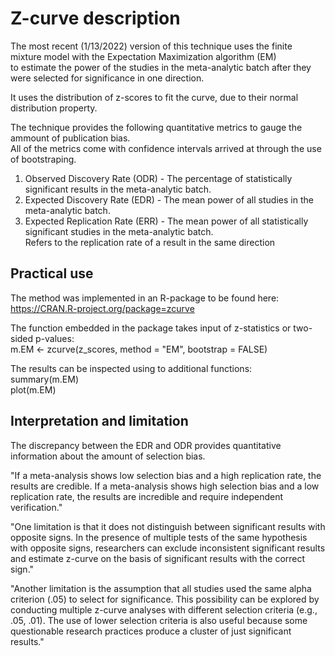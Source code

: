 # Z-curve description

The most recent (1/13/2022) version of this technique uses the finite mixture model with the Expectation Maximization algorithm (EM)  
to estimate the power of the studies in the meta-analytic batch after they were selected for significance in one direction.

It uses the distribution of z-scores to fit the curve, due to their normal distribution property.

The technique provides the following quantitative metrics to gauge the ammount of publication bias.  
All of the metrics come with confidence intervals arrived at through the use of bootstraping.

1. Observed Discovery Rate (ODR) - The percentage of statistically significant results in the meta-analytic batch.
2. Expected Discovery Rate (EDR) - The mean power of all studies in the meta-analytic batch.
3. Expected Replication Rate (ERR) - The mean power of all statistically significant studies in the meta-analytic batch.  
   Refers to the replication rate of a result in the same direction
   
## Practical use

The method was implemented in an R-package to be found here:
https://CRAN.R-project.org/package=zcurve

The function embedded in the package takes input of z-statistics or two-sided p-values:  
m.EM <- zcurve(z_scores, method = "EM", bootstrap = FALSE)

The results can be inspected using to additional functions:  
summary(m.EM)  
plot(m.EM)  

## Interpretation and limitation

 The discrepancy between the EDR and ODR provides quantitative information about the amount of selection bias.
 
"If a meta-analysis shows low selection bias and a high replication rate, the results are credible. If a meta-analysis shows high selection bias and a low replication rate, the results are incredible and require independent verification."

"One limitation is that it does not distinguish between significant results with opposite signs. In the presence of multiple tests of the same hypothesis with opposite signs, researchers can exclude inconsistent significant results and estimate z-curve on the basis of significant results with the correct sign."
 
"Another limitation is the assumption that all studies used the same alpha criterion (.05) to select for significance. This possibility can be explored by conducting multiple z-curve analyses with different selection criteria (e.g., .05, .01). The use of lower selection criteria is also useful because some questionable research practices produce a cluster of just significant results."
  
